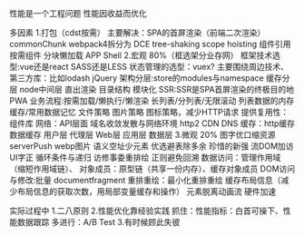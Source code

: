 性能是一个工程问题
性能因收益而优化

多因素
1.打包（cdst按需）
    主要解决：SPA的首屏渲染（前端二次渲染）
    commonChunk webpack4拆分为
    DCE
    tree-shaking
    scope hoisting
    组件引用 按需组件
    分块懒加载
    APP Shell
2.宏观 80%（框选架分业存网）
    框架技术选型:vue还是react SASS还是LESS 状态管理的选型：vuex?
         主要围绕周边技术、第三方库：比如lodash jQuery
    架构分层:store的modules与namespace
         缓存分层
         node中间层 直出渲染
         目录结构 模块化
         SSR:SSR是SPA首屏渲染的终极目的地
         PWA
    业务流程:按需加载/懒执行/懒渲染 长列表/分列表/无限滚动 列表数据的内存缓存/常用数据记忆
         文件策略 图片策略
         图标策略，减少HTTP请求
         提供复用性：组件库
    网络：API层面 域名收敛发散与网络环境 http2 CDN DNS
    缓存：http缓存 数据缓存
      用户层 代理层 Web层 应用层 数据层
3.微观 20%
    图字优口缩资源 serverPush webp图片
    语义空址少元素
    优选避表除多余 珍惜的新强
    流DOM加访UI字正 循环条件与递归 访修事委重排绘 正则避免回溯
    数据访问：管理作用域（缩短作用域链）、 对象成员：原型链（共享一份内存）、缓存对象成员
    DOM访问与修改:批量 documentfragment
    重排重绘：最小化重排重绘 缓存布局信息（减少布局信息的获取次数，用局部变量缓存和操作） 元素脱离动画流 硬件加速


实际过程中
1.二八原则
2.性能优化靠经验实践
  抓住：性能指标：白首可操下、性能数据跟踪
  多进行：A/B Test
3.有时候顾此失彼